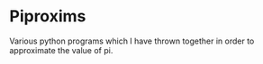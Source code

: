 # Piproxims
Various python programs which I have thrown together in order to approximate the value of pi. 
